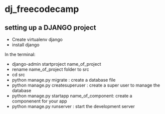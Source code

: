 # dj_freecodecamp

## setting up a DJANGO project

- Create virtualenv django
- install django

In the terminal:
- django-admin startproject name_of_project
- rename name_of_project folder to src
- cd src
- python manage.py migrate : create a database file
- python manage.py createsuperuser : create a super user to manage the database
- python manage.py startapp name_of_component: create a componenent for your app
- python manage.py runserver : start the development server

